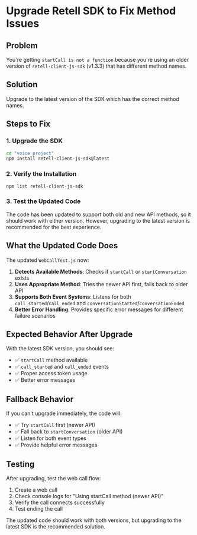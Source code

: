 # Upgrade Retell SDK to Fix Method Issues

## Problem
You're getting `startCall is not a function` because you're using an older version of `retell-client-js-sdk` (v1.3.3) that has different method names.

## Solution
Upgrade to the latest version of the SDK which has the correct method names.

## Steps to Fix

### 1. Upgrade the SDK
```bash
cd "voice project"
npm install retell-client-js-sdk@latest
```

### 2. Verify the Installation
```bash
npm list retell-client-js-sdk
```

### 3. Test the Updated Code
The code has been updated to support both old and new API methods, so it should work with either version. However, upgrading to the latest version is recommended for the best experience.

## What the Updated Code Does

The updated `WebCallTest.js` now:

1. **Detects Available Methods**: Checks if `startCall` or `startConversation` exists
2. **Uses Appropriate Method**: Tries the newer API first, falls back to older API
3. **Supports Both Event Systems**: Listens for both `call_started`/`call_ended` and `conversationStarted`/`conversationEnded`
4. **Better Error Handling**: Provides specific error messages for different failure scenarios

## Expected Behavior After Upgrade

With the latest SDK version, you should see:
- ✅ `startCall` method available
- ✅ `call_started` and `call_ended` events
- ✅ Proper access token usage
- ✅ Better error messages

## Fallback Behavior

If you can't upgrade immediately, the code will:
- ✅ Try `startCall` first (newer API)
- ✅ Fall back to `startConversation` (older API)
- ✅ Listen for both event types
- ✅ Provide helpful error messages

## Testing

After upgrading, test the web call flow:
1. Create a web call
2. Check console logs for "Using startCall method (newer API)"
3. Verify the call connects successfully
4. Test ending the call

The updated code should work with both versions, but upgrading to the latest SDK is the recommended solution.
